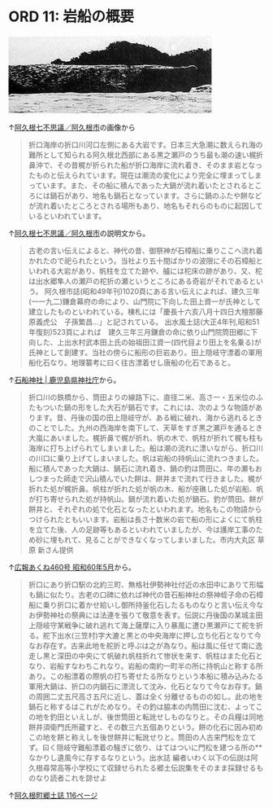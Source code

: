 # ORD 11: 岩船の概要

![image](./images/20240814iwafune.jpg)

↑[阿久根七不思議／阿久根市](https://www.city.akune.lg.jp/soshikikarasagasu/somuka/hishokohogakari/5/1023.html)の画像から

>折口海岸の折口川河口左側にある大岩です。日本三大急潮に数えられ海の難所として知られる阿久根北西部にある黒之瀬戸のうち最も潮の速い梶折鼻沖で、その昔梶が折られた船が折口海岸に流れ着き、そのまま岩となったものと伝えられています。現在は潮流の変化により完全に埋まってしまっています。また、その船に積んであった大鍋が流れ着いたとされるところには鍋石があり、地名も鍋石となっています。さらに鍋のふたや餅などが流れ着いたところとされる場所もあり、地名もそれらのものに起因しているといわれています。

↑[阿久根七不思議／阿久根市](https://www.city.akune.lg.jp/soshikikarasagasu/somuka/hishokohogakari/5/1023.html)の説明文から。

>古老の言い伝えによると、神代の昔、御祭神が石樟船に乗りここへ流れ着かれたので祀られたという。当社より五十間ばかりの波限にその石樟船といわれる大岩があり、帆柱を立てた跡や、艫には柁床の跡があり、又、柁は出水郷隼人の瀬戸の柁折の瀬というところにある奇岩がそれであるという。
>阿久根市誌(昭和49年刊)1020頁にある言い伝えによれば、建久三年(一一九二)鎌倉幕府の命により、山門院に下向した田上資一が氏神として建立したものといわれている。棟札には「慶長十六亥八月十四日大檀那藤原義虎公　子孫繁昌…」と記されている。
>出水風土誌(大正4年刊,昭和51年復刻)523頁によれば　建久三年三月鎌倉の命に依り山門院筒田郷に下向した、上出水村武本田上氏の始祖田江資一(四代目より田上を名乗る)が氏神として創建す。当社の傍らに船形の巨岩あり。田上隠岐守漂着の軍用船化石なり。地理纂考に曰く往古漂着せし唐船の化石であると。

↑[石船神社 \| 鹿児島県神社庁](https://www.kagojinjacho.or.jp/shrine-search/area-hokusatsu/%E9%98%BF%E4%B9%85%E6%A0%B9%E5%B8%82/416/)から。

>折口川の鉄橋から、筒田よりの線路下に、直径二米、高さ一・五米位のふたもついた鍋の形をした大石が鍋石です。これには、次のような物語があります。昔、丹後の国の田上隠岐守が、ある戦に破れ、海から逃れるときのことでした。九州の西海岸を南下して、天草をすぎ黒之瀬戸を通るとき大嵐にあいました。梶折鼻で梶が折れ、帆の木で、帆柱が折れて梶も柱も海岸に打ち上げられてしまいました。船は潮の流れに漂いながら、折口川の川口に乗り上げてしまいました。帆は岩船の持帆山に流れつきました。船に積んであった大鍋は、鍋石に流れ着き、鍋の釣は筒田に、年の瀬もおしつまった師走で沢山積んでいた餅は、餅井まで流れて行きました。梶が折れた処が梶折鼻。帆柱が折れた処が帆の木、船が座礁した処が岩船、帆が打ち寄せられた処が持帆山。鍋が流れ着いた処が鍋石。釣が筒田。餅が餅井と、それぞれの処で化石となったといわれます。地名もこの物語からつけられたともいいます。岩船は長さ十数米の岩で船の形によくにて帆柱を立てた後、人の足跡等もあるといわれていましたが、今は護岸工事のため砂に埋もれて、見ることができなくなってしまいました。市内大丸区 草原 新さん提供

↑[広報あくね460号 昭和60年5月](https://www.city.akune.lg.jp/material/files/group/67/kohoS6005.pdf)から。

>折口にあり折口駅の北約三町、無格社伊勢神社付近の水田中にありて形幅も鍋に似たり。古老の口碑に依れば神代の昔石船神社の祭神蛭子命の石樟船に乗り折口に着かせ給いし御所持釜化石したるものなりと言い伝え今なお伊勢神社の祭典には法連を張りて敬意を表す。伝説に丹後国の某城主田上隠岐守某戦争に破れ逃れて海上薩摩に入り暴風に遭ひ黒瀬戸にて舵を折る。舵下出水(三笠村)字大漉と黒との中央海岸に押し立ち化石となりて今なお存在す。古来此地を舵折と呼ぶは之が為なり。船は風に任せて南に逸走し黒と深田の中央にて帆破れ帆柱折れて惨状を来す、帆柱はまた化石となり、岩船すなわちこれなり。岩船の南約一町半の所に持帆山と称する所あり。この船漂着の際帆の打ち寄せたる所なりという本船に積み込みたる軍用大鍋は、折口の内鍋石に漂流して沈み、化石となりて今なお存す。鍋の周囲二丈五尺高さ五尺に近し、蓋は全く分離せるものの如し。此の地を鍋石と称するはこれがためなり。その釣は脇本の内筒田に沈む、よってこの地を釣田といえしが、後世筒田と転訛せしものなりと。その兵糧は同地餅井須衛門氏所蔵すと、その数三六五個ありという。餅の化石に因み初めこの地を餅と称えしを後世餅井に転訛せりと。筒田の人古来門松を立てず。曰く隠岐守難船漂着の騒ぎに依り、はてはついに門松を建つる所の**なかりし遺風今に存するなりという。出水誌 編者いわく以下の伝説は阿久根尋常高等小学校にて収録せられたる郷土伝説集をそのまま採録せるものなり読者これを諒せよ

↑[阿久根町郷土誌 116ページ](https://dl.ndl.go.jp/pid/1186448/1/83)
